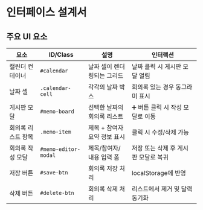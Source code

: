 # 인터페이스 설계서

## 주요 UI 요소

| 요소               | ID/Class             | 설명                         | 인터랙션                             |
| ------------------ | -------------------- | ---------------------------- | ------------------------------------ |
| 캘린더 컨테이너    | `#calendar`          | 날짜 셀이 렌더링되는 그리드  | 날짜 클릭 시 게시판 모달 열림        |
| 날짜 셀            | `.calendar-cell`     | 각각의 날짜 박스             | 회의록 있는 경우 동그라미 표시       |
| 게시판 모달        | `#memo-board`        | 선택한 날짜의 회의록 리스트  | ➕ 버튼 클릭 시 작성 모달로 이동     |
| 회의록 리스트 항목 | `.memo-item`         | 제목 + 참여자 요약 정보 표시 | 클릭 시 수정/삭제 가능               |
| 회의록 작성 모달   | `#memo-editor-modal` | 제목/참여자/내용 입력 폼     | 저장 또는 삭제 후 게시판 모달로 복귀 |
| 저장 버튼          | `#save-btn`          | 회의록 저장 처리             | localStorage에 반영                  |
| 삭제 버튼          | `#delete-btn`        | 회의록 삭제 처리             | 리스트에서 제거 및 달력 동기화       |
